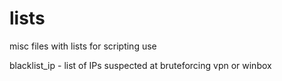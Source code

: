 # lists
misc files with lists for scripting use

blacklist_ip - list of IPs suspected at bruteforcing vpn or winbox

